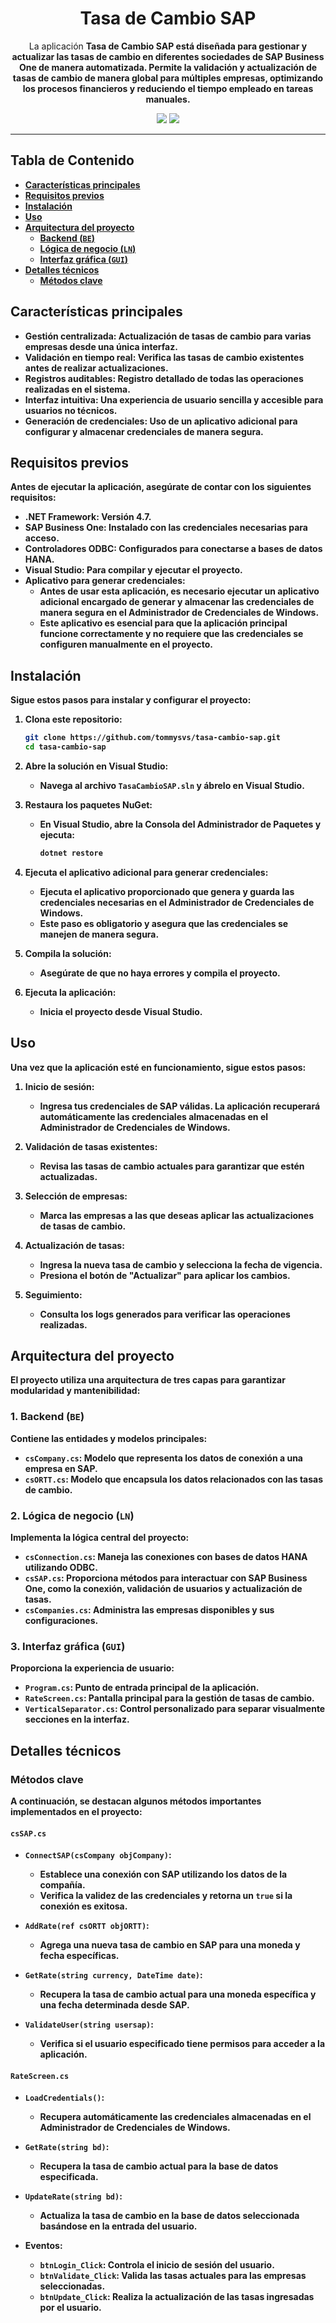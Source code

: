 <div align="center">
  <h1>Tasa de Cambio SAP</h1>
  <p>La aplicación <strong>Tasa de Cambio SAP<strong> está diseñada para gestionar y actualizar las tasas de cambio en diferentes sociedades de SAP Business One de manera automatizada. Permite la validación y actualización de tasas de cambio de manera global para múltiples empresas, optimizando los procesos financieros y reduciendo el tiempo empleado en tareas manuales.</p>
  <img src="https://img.shields.io/badge/versión-1.0.0-blue">
  <img src="https://img.shields.io/github/languages/top/tommysvs/tasa-cambio-sap">
</div>

---

## Tabla de Contenido
- [Características principales](#características-principales)
- [Requisitos previos](#requisitos-previos)
- [Instalación](#instalación)
- [Uso](#uso)
- [Arquitectura del proyecto](#arquitectura-del-proyecto)
  - [Backend (`BE`)](#1-backend-be)
  - [Lógica de negocio (`LN`)](#2-lógica-de-negocio-ln)
  - [Interfaz gráfica (`GUI`)](#3-interfaz-gráfica-gui)
- [Detalles técnicos](#detalles-técnicos)
  - [Métodos clave](#métodos-clave)

## Características principales
- **Gestión centralizada:** Actualización de tasas de cambio para varias empresas desde una única interfaz.
- **Validación en tiempo real:** Verifica las tasas de cambio existentes antes de realizar actualizaciones.
- **Registros auditables:** Registro detallado de todas las operaciones realizadas en el sistema.
- **Interfaz intuitiva:** Una experiencia de usuario sencilla y accesible para usuarios no técnicos.
- **Generación de credenciales:** Uso de un aplicativo adicional para configurar y almacenar credenciales de manera segura.

## Requisitos previos
Antes de ejecutar la aplicación, asegúrate de contar con los siguientes requisitos:
- **.NET Framework:** Versión 4.7.
- **SAP Business One:** Instalado con las credenciales necesarias para acceso.
- **Controladores ODBC:** Configurados para conectarse a bases de datos HANA.
- **Visual Studio:** Para compilar y ejecutar el proyecto.
- **Aplicativo para generar credenciales:** 
  - Antes de usar esta aplicación, es necesario ejecutar un aplicativo adicional encargado de generar y almacenar las credenciales de manera segura en el Administrador de Credenciales de Windows.
  - Este aplicativo es esencial para que la aplicación principal funcione correctamente y no requiere que las credenciales se configuren manualmente en el proyecto.

## Instalación
Sigue estos pasos para instalar y configurar el proyecto:

1. **Clona este repositorio**:
   ```bash
   git clone https://github.com/tommysvs/tasa-cambio-sap.git
   cd tasa-cambio-sap
   ```

2. **Abre la solución en Visual Studio**:
   - Navega al archivo `TasaCambioSAP.sln` y ábrelo en Visual Studio.

3. **Restaura los paquetes NuGet**:
   - En Visual Studio, abre la Consola del Administrador de Paquetes y ejecuta:
     ```bash
     dotnet restore
     ```

4. **Ejecuta el aplicativo adicional para generar credenciales**:
   - Ejecuta el aplicativo proporcionado que genera y guarda las credenciales necesarias en el Administrador de Credenciales de Windows.
   - Este paso es obligatorio y asegura que las credenciales se manejen de manera segura.

5. **Compila la solución**:
   - Asegúrate de que no haya errores y compila el proyecto.

6. **Ejecuta la aplicación**:
   - Inicia el proyecto desde Visual Studio.

## Uso
Una vez que la aplicación esté en funcionamiento, sigue estos pasos:

1. **Inicio de sesión**:
   - Ingresa tus credenciales de SAP válidas. La aplicación recuperará automáticamente las credenciales almacenadas en el Administrador de Credenciales de Windows.
  
2. **Validación de tasas existentes**:
   - Revisa las tasas de cambio actuales para garantizar que estén actualizadas.

3. **Selección de empresas**:
   - Marca las empresas a las que deseas aplicar las actualizaciones de tasas de cambio.

4. **Actualización de tasas**:
   - Ingresa la nueva tasa de cambio y selecciona la fecha de vigencia.
   - Presiona el botón de "Actualizar" para aplicar los cambios.

5. **Seguimiento**:
   - Consulta los logs generados para verificar las operaciones realizadas.

## Arquitectura del proyecto
El proyecto utiliza una arquitectura de tres capas para garantizar modularidad y mantenibilidad:

### 1. **Backend (`BE`)**
   Contiene las entidades y modelos principales:
   - `csCompany.cs`: Modelo que representa los datos de conexión a una empresa en SAP.
   - `csORTT.cs`: Modelo que encapsula los datos relacionados con las tasas de cambio.

### 2. **Lógica de negocio (`LN`)**
   Implementa la lógica central del proyecto:
   - `csConnection.cs`: Maneja las conexiones con bases de datos HANA utilizando ODBC.
   - `csSAP.cs`: Proporciona métodos para interactuar con SAP Business One, como la conexión, validación de usuarios y actualización de tasas.
   - `csCompanies.cs`: Administra las empresas disponibles y sus configuraciones.

### 3. **Interfaz gráfica (`GUI`)**
   Proporciona la experiencia de usuario:
   - `Program.cs`: Punto de entrada principal de la aplicación.
   - `RateScreen.cs`: Pantalla principal para la gestión de tasas de cambio.
   - `VerticalSeparator.cs`: Control personalizado para separar visualmente secciones en la interfaz.

## Detalles técnicos
### Métodos clave
A continuación, se destacan algunos métodos importantes implementados en el proyecto:

#### `csSAP.cs`
- **`ConnectSAP(csCompany objCompany)`**:
  - Establece una conexión con SAP utilizando los datos de la compañía.
  - Verifica la validez de las credenciales y retorna un `true` si la conexión es exitosa.

- **`AddRate(ref csORTT objORTT)`**:
  - Agrega una nueva tasa de cambio en SAP para una moneda y fecha específicas.
 
- **`GetRate(string currency, DateTime date)`**:
  - Recupera la tasa de cambio actual para una moneda específica y una fecha determinada desde SAP.

- **`ValidateUser(string usersap)`**:
  - Verifica si el usuario especificado tiene permisos para acceder a la aplicación.

#### `RateScreen.cs`
- **`LoadCredentials()`**:
  - Recupera automáticamente las credenciales almacenadas en el Administrador de Credenciales de Windows.

- **`GetRate(string bd)`**:
  - Recupera la tasa de cambio actual para la base de datos especificada.

- **`UpdateRate(string bd)`**:
  - Actualiza la tasa de cambio en la base de datos seleccionada basándose en la entrada del usuario.

- **Eventos**:
  - `btnLogin_Click`: Controla el inicio de sesión del usuario.
  - `btnValidate_Click`: Valida las tasas actuales para las empresas seleccionadas.
  - `btnUpdate_Click`: Realiza la actualización de las tasas ingresadas por el usuario.

